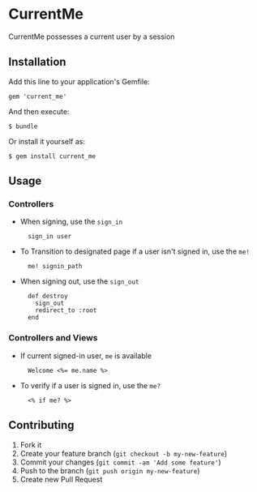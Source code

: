 # CurrentMe

CurrentMe possesses a current user by a session

## Installation

Add this line to your application's Gemfile:

    gem 'current_me'

And then execute:

    $ bundle

Or install it yourself as:

    $ gem install current_me

## Usage

### Controllers

* When signing, use the `sign_in`

        sign_in user

* To Transition to designated page if a user isn't signed in, use the `me!`

        me! signin_path

* When signing out, use the `sign_out`

        def destroy
          sign_out
          redirect_to :root
        end

### Controllers and Views

* If current signed-in user, `me` is available

        Welcome <%= me.name %>

* To verify if a user is signed in, use the `me?`

        <% if me? %>

## Contributing

1. Fork it
2. Create your feature branch (`git checkout -b my-new-feature`)
3. Commit your changes (`git commit -am 'Add some feature'`)
4. Push to the branch (`git push origin my-new-feature`)
5. Create new Pull Request

